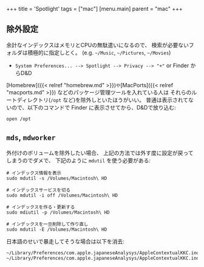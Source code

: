 +++
title = 'Spotlight'
tags = ["mac"]
[menu.main]
  parent = "mac"
+++

## 除外設定

余計なインデックスはメモリとCPUの無駄遣いになるので、
検索が必要ないフォルダは積極的に指定しとく。
(e.g. `~/Music`, `~/Pictures`, `~/Movies`)

-   `System Preferences... --> Spotlight --> Privacy --> "+"`
    or Finder からD&D

[Homebrew]({{< relref "homebrew.md" >}})` や `[MacPorts]({{< relref "macports.md" >}})
などのパッケージ管理ツールを入れている人は
それらのルートディレクトリ(`/opt` など)を除外しといたほうがいい。
普通は表示されてないので、以下のコマンドで
Finder に表示させてから、D&Dで放り込む:

    open /opt

## `mds`, `mdworker`

外付けのボリュームを除外したい場合、
上記の方法では外す度に設定が戻ってしまうのでダメで、
下記のように `mdutil` を使う必要がある:

    # インデックス情報を表示
    sudo mdutil -s /Volumes/Macintosh\ HD

    # インデックスサービスを切る
    sudo mdutil -i off /Volumes/Macintosh\ HD

    # インデックスを作る・更新する
    sudo mdiutil -p /Volumes/Macintosh\ HD

    # インデックスを一旦削除して作り直し
    sudo mdutil -E /Volumes/Macintosh\ HD

日本語のせいで暴走してそうな場合は以下を消去:

    ~/Library/Preferences/com.apple.japaneseAnalysys/AppleContextualKKC.index/AdaptiveMap
    ~/Library/Preferences/com.apple.japaneseAnalysys/AppleContextualKKC.index/InputHistory.plist
